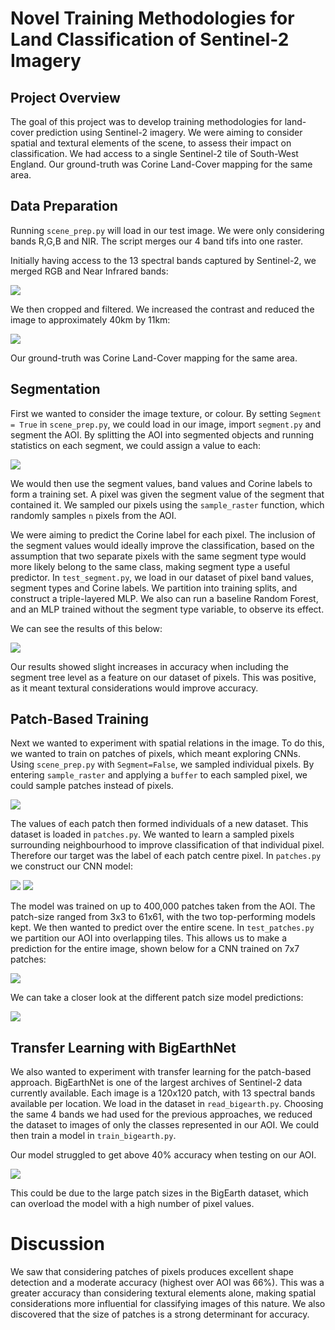 # Novel Training Methodologies for Land Classification of Sentinel-2 Imagery

## Project Overview

The goal of this project was to develop training methodologies for land-cover prediction using Sentinel-2 imagery. We were aiming to consider spatial and textural elements of the scene, to assess their impact on classification. We had access to a single Sentinel-2 tile of South-West England. Our ground-truth was Corine Land-Cover mapping for the same area.  

## Data Preparation 

Running ```scene_prep.py``` will load in our test image. We were only considering bands R,G,B and NIR. The script merges our 4 band tifs into one raster.  

Initially having access to the 13 spectral bands captured by Sentinel-2, we merged RGB and Near Infrared bands:

![](/notes/s2_aoi1.png)

We then cropped and filtered. We increased the contrast and reduced the image to approximately 40km by 11km:

![](/notes/s2_newaoi.png)

Our ground-truth was Corine Land-Cover mapping for the same area.

## Segmentation 

First we wanted to consider the image texture, or colour. By setting ```Segment = True``` in ```scene_prep.py```, we could load in our image, import ```segment.py``` and segment the AOI. By splitting the AOI into segmented objects and running statistics on each segment, we could assign a value to each:

![](/notes/s2_seg1.png)

We would then use the segment values, band values and Corine labels to form a training set. A pixel was given the segment value of the segment that contained it. We sampled our pixels using the ```sample_raster``` function, which randomly samples ```n``` pixels from the AOI. 

We were aiming to predict the Corine label for each pixel. The inclusion of the segment values would ideally improve the classification, based on the assumption that two separate pixels with the same segment type would more likely belong to the same class, making segment type a useful predictor. In ```test_segment.py```, we load in our dataset of pixel band values, segment types and Corine labels. We partition into training splits, and construct a triple-layered MLP. We also can run a baseline Random Forest, and an MLP trained without the segment type variable, to observe its effect.

We can see the results of this below:

![](/notes/s2_segresults.png)

Our results showed slight increases in accuracy when including the segment tree level as a feature on our dataset of pixels. This was positive, as it meant textural considerations would improve accuracy. 

## Patch-Based Training 

Next we wanted to experiment with spatial relations in the image. To do this, we wanted to train on patches of pixels, which meant exploring CNNs. Using ```scene_prep.py``` with ```Segment=False```, we sampled individual pixels. By entering ```sample_raster``` and applying a ```buffer``` to each sampled pixel, we could sample patches instead of pixels. 

![](/notes/s2_patch1.png)

The values of each patch then formed individuals of a new dataset. This dataset is loaded in ```patches.py```. We wanted to learn a sampled pixels surrounding neighbourhood to improve classification of that individual pixel. Therefore our target was the label of each patch centre pixel. In ```patches.py``` we construct our CNN model:

![](/notes/s2_patchcnn.png)
![](/notes/s2_patchtables.png)

The model was trained on up to 400,000 patches taken from the AOI. The patch-size ranged from 3x3 to 61x61, with the two top-performing models kept. We then wanted to predict over the entire scene. In ```test_patches.py``` we partition our AOI into overlapping tiles. This allows us to make a prediction for the entire image, shown below for a CNN trained on 7x7 patches: 

![](/notes/s2_patchpreds1.png)

We can take a closer look at the different patch size model predictions: 

![](/notes/s2_patchcomp2.png)

## Transfer Learning with BigEarthNet

We also wanted to experiment with transfer learning for the patch-based approach. BigEarthNet is one of the largest archives of Sentinel-2 data currently available. Each image is a 120x120 patch, with 13 spectral bands available per location. We load in the dataset in ```read_bigearth.py```. Choosing the same 4 bands we had used for the previous approaches, we reduced the dataset to images of only the classes represented in our AOI. We could then train a model in ```train_bigearth.py```. 

Our model struggled to get above 40% accuracy when testing on our AOI. 

![](/notes/s2_bigearth.png)

This could be due to the large patch sizes in the BigEarth dataset, which can overload the model with a high number of pixel values. 

# Discussion 

We saw that considering patches of pixels produces excellent shape detection and a moderate accuracy (highest over AOI was 66%). This was a greater accuracy than considering textural elements alone, making spatial considerations more influential for classifying images of this nature. We also discovered that the size of patches is a strong determinant for accuracy.
